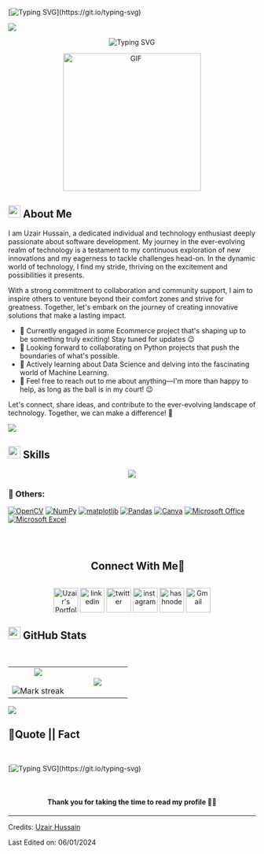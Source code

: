 [![Typing SVG](https://readme-typing-svg.herokuapp.com?font=Architects+Daughter&color=7AF79A&size=30&lines=Hey!+It's+Uzair+Hussain.....)](https://git.io/typing-svg)


<!--profile visit count-->
<div align="left">
  
[![](https://visitcount.itsvg.in/api?id=uzairhussain193&icon=3&color=6)](https://visitcount.itsvg.in)
  
</div>

<div align="center" style="border: px solid #000000;>

[![Typing SVG](https://readme-typing-svg.herokuapp.com?font=Robot-Bold&size=40&color=&center=true&vCenter=true&width=900&height=110&lines=Software+Engineering+Student;Ecommerce+Store+Developer;Passionate+Programmer;Data+Science+Enthusiast;Digital+MarketerAnd+I'm+a+proud+Pakistani+🇵🇰)](https://git.io/typing-svg)
</div>
<p align="center" >
 <img  height="280rem" alt="GIF" src="https://media.tenor.com/GfSX-u7VGM4AAAAC/coding.gif" />
 </p>

## <img src="https://c.tenor.com/NCRHhqkXrJYAAAAi/programmers-go-internet.gif" width="25">  <b>About Me</b>

I am Uzair Hussain, a dedicated individual and technology enthusiast deeply passionate about software development. My journey in the ever-evolving realm of technology is a testament to my continuous exploration of new innovations and my eagerness to tackle challenges head-on. In the dynamic world of technology, I find my stride, thriving on the excitement and possibilities it presents.

With a strong commitment to collaboration and community support, I aim to inspire others to venture beyond their comfort zones and strive for greatness. Together, let's embark on the journey of creating innovative solutions that make a lasting impact.

- 🔭 Currently engaged in some Ecommerce project that's shaping up to be something truly exciting! Stay tuned for updates 😉
- 👯 Looking forward to collaborating on Python projects that push the boundaries of what's possible.
- 🌱 Actively learning about Data Science and delving into the fascinating world of Machine Learning.
- 💬 Feel free to reach out to me about anything—I'm more than happy to help, as long as the ball is in my court! 😉

Let's connect, share ideas, and contribute to the ever-evolving landscape of technology. Together, we can make a difference! 🚀

<img src="https://user-images.githubusercontent.com/73097560/115834477-dbab4500-a447-11eb-908a-139a6edaec5c.gif">

<!--h1 without bottom border-->
## <img  src="https://media2.giphy.com/media/QssGEmpkyEOhBCb7e1/giphy.gif?cid=ecf05e47a0n3gi1bfqntqmob8g9aid1oyj2wr3ds3mg700bl&rid=giphy.gif" width ="25"><b> Skills</b>
 
<!--tech stack icons-->
<p align="center">
  <a href="https://skillicons.dev">
    <img src="https://skillicons.dev/icons?i=git,github,gmail,html,aws,azure,bash,cpp,css,discord,wordpress,figma,github,html,java,js,linux,md,mysql,py,idea,opencv,vscode&perline=14&theme=light" />
  </a>
</p>


### 🥅 Others:

<a href="https://opencv.org" target="_blank"><img alt="OpenCV" src="https://img.shields.io/badge/opencv-%23white.svg?logo=opencv&logoColor=white"></a>
<a href="https://numpy.org" target="_blank"><img alt="NumPy" src="https://img.shields.io/badge/numpy-%23013243.svg?logo=numpy&logoColor=white"></a>
<a href="https://matplotlib.org" target="_blank"><img alt="matplotlib" src="https://img.shields.io/badge/matplotlib-%23013243.svg?logo=matplotlib&logoColor=white"></a>
<a href="https://pandas.pydata.org" target="_blank"><img alt="Pandas" src="https://img.shields.io/badge/pandas-%23150458.svg?logo=pandas&logoColor=white"></a>
<a href="https://www.canva.com" target="_blank"><img alt="Canva" src="https://img.shields.io/badge/Canva-%2300C4CC.svg?logo=Canva&logoColor=white"></a>
<a href="https://www.office.com" target="_blank"><img alt="Microsoft Office" src="https://img.shields.io/badge/Microsoft_Office-D83B01?logo=microsoft-office&logoColor=white"></a>
<a href="https://www.microsoft.com/en-us/microsoft-365/excel" target="_blank"><img alt="Microsoft Excel" src="https://img.shields.io/badge/Microsoft_Excel-217346?logo=microsoft-excel&logoColor=white"></a>

<br> 



<!-- Connect with me -->
<!--h2 without bottom border-->
<div id="user-content-toc">
  <ul align="center">
    <summary><h2 style="display: inline-block">Connect With Me🤝</h2></summary>
  </ul>
</div>

<!--icons and links-->
<p align="center">
<a href="https://uzairhussain.tech/" target="blank"><img align="center" src="https://img.icons8.com/external-itim2101-lineal-color-itim2101/40/000000/external-resume-business-recruitment-itim2101-lineal-color-itim2101.png" alt="Uzair's Portfolio" height="50" width="50" /></a>
<a href="https://www.linkedin.com/in/uzairhussain193/" target="blank"><img align="center" src="https://user-images.githubusercontent.com/88904952/234979284-68c11d7f-1acc-4f0c-ac78-044e1037d7b0.png" alt="linkedin" height="50" width="50" /></a>
<a href="https://twitter.com/uzairhussain193" target="blank"><img align="center" src="https://user-images.githubusercontent.com/88904952/234980676-61bfb021-ecc8-48f7-88e6-34c1b06c4a58.png" alt="twitter" height="50" width="50" /></a> 
<a href="https://www.instagram.com/nishant.jangir.1010/" target="blank"><img align="center" src="https://user-images.githubusercontent.com/88904952/234981169-2dd1e58f-4b7e-468c-8213-034ba62156c3.png" alt="instagram" height="50" width="50" /></a>
<a href="https://medium.com/@uzairhussain193" target="blank"><img align="center" src="https://user-images.githubusercontent.com/88904952/234982196-562aea17-5532-4550-8c08-1c7cb994a541.png" alt="hashnode" height="50" width="50" /></a>
<a href="mailto:uzairhussain193@gmail.com" target="blank"><img align="center" src="https://img.icons8.com/doodle/38/000000/gmail-new.png" alt="Gmail" height="50" width="50" /></a>
  
</p>


## <img src="https://media.giphy.com/media/iY8CRBdQXODJSCERIr/giphy.gif" width="25">  <b>GitHub Stats</b>
<br>

<!--- stats & Trophy (start) -->
<p align="center">
  <!--- stats (start) -->
<table align="center">
<tr border="none">
<td width="50%" align="center">
  
  <img  align="center"  src="https://github-readme-stats.vercel.app/api?username=uzairhussain193&theme=dark&show_icons=true&count_private=true" />
  <br></br>
  <img  title="🔥 Get streak stats for your profile at git.io/streak-stats" alt="Mark streak" src="https://github-readme-streak-stats.herokuapp.com/?user=uzairhussain193&theme=dark&hide_border=false" /> 
</td>

<td width="50%" align="center">

  <img  align="center"  src="https://github-readme-stats.anuraghazra1.vercel.app/api/top-langs/?username=uzairhussain193&theme=dark&hide_border=false&no-bg=true&no-frame=true&langs_count=10"/>
  
  </td>
</tr>
</table>
</p>        
<!--- stats (end) -->



<!--horizontal divider(gradiant)-->
<img src="https://user-images.githubusercontent.com/73097560/115834477-dbab4500-a447-11eb-908a-139a6edaec5c.gif">

## <b>💪Quote || Fact</b>
<br>

[![Typing SVG](https://readme-typing-svg.herokuapp.com?font=Robot-Bold&size=30&color=blue&center=true&vCenter=true&width=900&height=110&lines="First,+solve+the+problem.+Then,+write+the+code".;++"Great+Developers+never+stop+learning".)](https://git.io/typing-svg)

<br>

#### <p align="center"><b>Thank you for taking the time to read my profile 🤣🤣</b></p>


-----
Credits: [Uzair Hussain](https://github.com/uzairhussain193)

Last Edited on: 06/01/2024
